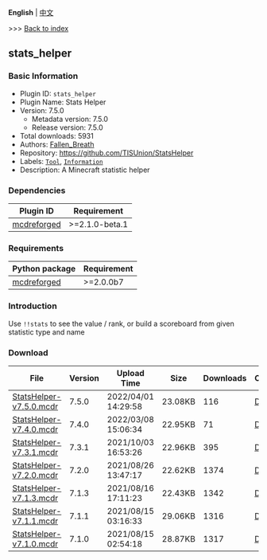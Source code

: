 **English** | [中文](readme-zh_cn.md)

\>\>\> [Back to index](/readme.md)

## stats_helper

### Basic Information

- Plugin ID: `stats_helper`
- Plugin Name: Stats Helper
- Version: 7.5.0
  - Metadata version: 7.5.0
  - Release version: 7.5.0
- Total downloads: 5931
- Authors: [Fallen_Breath](https://github.com/Fallen-Breath)
- Repository: https://github.com/TISUnion/StatsHelper
- Labels: [`Tool`](/labels/tool/readme.md), [`Information`](/labels/information/readme.md)
- Description: A Minecraft statistic helper

### Dependencies

| Plugin ID | Requirement |
| --- | --- |
| [mcdreforged](https://github.com/Fallen-Breath/MCDReforged) | \>=2.1.0-beta.1 |

### Requirements

| Python package | Requirement |
| --- | --- |
| [mcdreforged](https://pypi.org/project/mcdreforged) | \>=2.0.0b7 |

### Introduction

Use `!!stats` to see the value / rank, or build a scoreboard from given statistic type and name

### Download

| File | Version | Upload Time | Size | Downloads | Operations |
| --- | --- | --- | --- | --- | --- |
| [StatsHelper-v7.5.0.mcdr](https://github.com/TISUnion/StatsHelper/releases/tag/v7.5.0) | 7.5.0 | 2022/04/01 14:29:58 | 23.08KB | 116 | [Download](https://github.com/TISUnion/StatsHelper/releases/download/v7.5.0/StatsHelper-v7.5.0.mcdr) |
| [StatsHelper-v7.4.0.mcdr](https://github.com/TISUnion/StatsHelper/releases/tag/v7.4.0) | 7.4.0 | 2022/03/08 15:06:34 | 22.95KB | 71 | [Download](https://github.com/TISUnion/StatsHelper/releases/download/v7.4.0/StatsHelper-v7.4.0.mcdr) |
| [StatsHelper-v7.3.1.mcdr](https://github.com/TISUnion/StatsHelper/releases/tag/v7.3.1) | 7.3.1 | 2021/10/03 16:53:26 | 22.96KB | 395 | [Download](https://github.com/TISUnion/StatsHelper/releases/download/v7.3.1/StatsHelper-v7.3.1.mcdr) |
| [StatsHelper-v7.2.0.mcdr](https://github.com/TISUnion/StatsHelper/releases/tag/v7.2.0) | 7.2.0 | 2021/08/26 13:47:17 | 22.62KB | 1374 | [Download](https://github.com/TISUnion/StatsHelper/releases/download/v7.2.0/StatsHelper-v7.2.0.mcdr) |
| [StatsHelper-v7.1.3.mcdr](https://github.com/TISUnion/StatsHelper/releases/tag/v7.1.3) | 7.1.3 | 2021/08/16 17:11:23 | 22.43KB | 1342 | [Download](https://github.com/TISUnion/StatsHelper/releases/download/v7.1.3/StatsHelper-v7.1.3.mcdr) |
| [StatsHelper-v7.1.1.mcdr](https://github.com/TISUnion/StatsHelper/releases/tag/v7.1.1) | 7.1.1 | 2021/08/15 03:16:33 | 29.06KB | 1316 | [Download](https://github.com/TISUnion/StatsHelper/releases/download/v7.1.1/StatsHelper-v7.1.1.mcdr) |
| [StatsHelper-v7.1.0.mcdr](https://github.com/TISUnion/StatsHelper/releases/tag/v7.1.0) | 7.1.0 | 2021/08/15 02:54:18 | 28.87KB | 1317 | [Download](https://github.com/TISUnion/StatsHelper/releases/download/v7.1.0/StatsHelper-v7.1.0.mcdr) |

